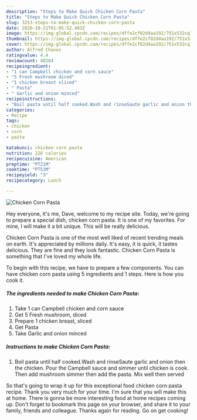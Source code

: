 ```yaml
---
description: "Steps to Make Quick Chicken Corn Pasta"
title: "Steps to Make Quick Chicken Corn Pasta"
slug: 3253-steps-to-make-quick-chicken-corn-pasta
date: 2020-10-21T01:05:52.493Z
image: https://img-global.cpcdn.com/recipes/dffe2cf02d4aa192/751x532cq70/chicken-corn-pasta-recipe-main-photo.jpg
thumbnail: https://img-global.cpcdn.com/recipes/dffe2cf02d4aa192/751x532cq70/chicken-corn-pasta-recipe-main-photo.jpg
cover: https://img-global.cpcdn.com/recipes/dffe2cf02d4aa192/751x532cq70/chicken-corn-pasta-recipe-main-photo.jpg
author: Alfred Chavez
ratingvalue: 4.4
reviewcount: 48284
recipeingredient:
- "1 can Campbell chicken and corn sauce"
- "5 Fresh mushroom diced"
- "1 chicken breast sliced"
- " Pasta"
- " Garlic and onion minced"
recipeinstructions:
- "Boil pasta until half cooked.Wash and rinseSaute garlic and onion then the chicken. Pour the Campbell sauce and simmer until chicken is cook. Then add mushroom simmer then add the pasta. Mix well then served"
categories:
- Recipe
tags:
- chicken
- corn
- pasta

katakunci: chicken corn pasta 
nutrition: 226 calories
recipecuisine: American
preptime: "PT21M"
cooktime: "PT53M"
recipeyield: "3"
recipecategory: Lunch

---
```



![Chicken Corn Pasta](https://img-global.cpcdn.com/recipes/dffe2cf02d4aa192/751x532cq70/chicken-corn-pasta-recipe-main-photo.jpg)

Hey everyone, it's me, Dave, welcome to my recipe site. Today, we're going to prepare a special dish, chicken corn pasta. It is one of my favorites. For mine, I will make it a bit unique. This will be really delicious.



Chicken Corn Pasta is one of the most well liked of recent trending meals on earth. It's appreciated by millions daily. It's easy, it is quick, it tastes delicious. They are fine and they look fantastic. Chicken Corn Pasta is something that I've loved my whole life.


To begin with this recipe, we have to prepare a few components. You can have chicken corn pasta using 5 ingredients and 1 steps. Here is how you cook it.

<!--inarticleads1-->

##### The ingredients needed to make Chicken Corn Pasta:

1. Take 1 can Campbell chicken and corn sauce
1. Get 5 Fresh mushroom, diced
1. Prepare 1 chicken breast, sliced
1. Get  Pasta
1. Take  Garlic and onion minced




<!--inarticleads2-->

##### Instructions to make Chicken Corn Pasta:

1. Boil pasta until half cooked.Wash and rinseSaute garlic and onion then the chicken. Pour the Campbell sauce and simmer until chicken is cook. Then add mushroom simmer then add the pasta. Mix well then served




So that's going to wrap it up for this exceptional food chicken corn pasta recipe. Thank you very much for your time. I'm sure that you will make this at home. There is gonna be more interesting food at home recipes coming up. Don't forget to bookmark this page on your browser, and share it to your family, friends and colleague. Thanks again for reading. Go on get cooking!
